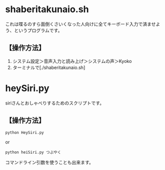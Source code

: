 # shaberitakunaio.sh

これは喋るのすら面倒くさいくなった人向けに全てキーボード入力で済ませよう、というプログラムです。

## 【操作方法】

1. システム設定＞音声入力と読み上げ＞システムの声＞Kyoko
2. ターミナルで[./shaberitakunaio.sh]

# heySiri.py

siriさんとおしゃべりするためのスクリプトです。

## 【操作方法】

`python HeySiri.py`

or

`python heiSiri.py つぶやく`

コマンドライン引数を使うことも出来ます。
